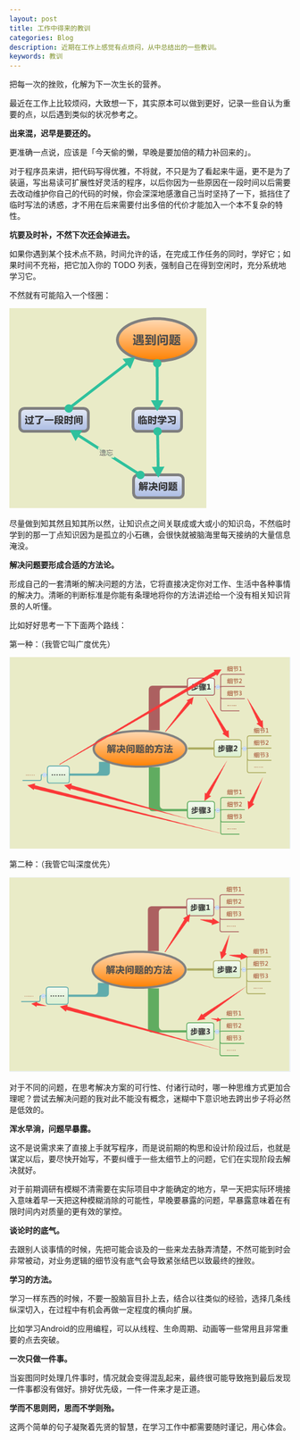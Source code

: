 ```yaml
---
layout: post
title: 工作中得来的教训
categories: Blog
description: 近期在工作上感觉有点烦闷，从中总结出的一些教训。
keywords: 教训
---
```


把每一次的挫败，化解为下一次生长的营养。

最近在工作上比较烦闷，大致想一下，其实原本可以做到更好，记录一些自认为重要的点，以后遇到类似的状况参考之。

**出来混，迟早是要还的。**

更准确一点说，应该是「今天偷的懒，早晚是要加倍的精力补回来的」。

对于程序员来讲，把代码写得优雅，不将就，不只是为了看起来牛逼，更不是为了装逼，写出易读可扩展性好灵活的程序，以后你因为一些原因在一段时间以后需要去改动维护你自己的代码的时候，你会深深地感激自己当时坚持了一下，抵挡住了临时写法的诱惑，才不用在后来需要付出多倍的代价才能加入一个本不复杂的特性。

**坑要及时补，不然下次还会掉进去。**

如果你遇到某个技术点不熟，时间允许的话，在完成工作任务的同时，学好它；如果时间不充裕，把它加入你的 TODO 列表，强制自己在得到空闲时，充分系统地学习它。

不然就有可能陷入一个怪圈：

![meet-problem](/images/blog/meet-problem.png)

尽量做到知其然且知其所以然，让知识点之间关联成或大或小的知识岛，不然临时学到的那一丁点知识因为是孤立的小石礁，会很快就被脑海里每天接纳的大量信息淹没。

**解决问题要形成合适的方法论。**

形成自己的一套清晰的解决问题的方法，它将直接决定你对工作、生活中各种事情的解决力。清晰的判断标准是你能有条理地将你的方法讲述给一个没有相关知识背景的人听懂。

比如好好思考一下下面两个路线：

第一种：（我管它叫广度优先）

![solve-method1](/images/blog/solve-method1.png)

第二种：（我管它叫深度优先）

![solve-method2](/images/blog/solve-method2.png)

对于不同的问题，在思考解决方案的可行性、付诸行动时，哪一种思维方式更加合理呢？尝试去解决问题的我对此不能没有概念，迷糊中下意识地去跨出步子将必然是低效的。

**浑水早淌，问题早暴露。**

这不是说需求来了直接上手就写程序，而是说前期的构思和设计阶段过后，也就是谋定以后，要尽快开始写，不要纠缠于一些太细节上的问题，它们在实现阶段去解决就好。

对于前期调研有模糊不清需要在实际项目中才能确定的地方，早一天把实际环境接入意味着早一天把这种模糊消除的可能性，早晚要暴露的问题，早暴露意味着在有限时间内对质量的更有效的掌控。

**谈论时的底气。**

去跟别人谈事情的时候，先把可能会谈及的一些来龙去脉弄清楚，不然可能到时会非常被动，对业务逻辑的细节没有底气会导致紧张结巴以致最终的挫败。

**学习的方法。**

学习一样东西的时候，不要一股脑盲目扑上去，结合以往类似的经验，选择几条线纵深切入，在过程中有机会再做一定程度的横向扩展。

比如学习Android的应用编程，可以从线程、生命周期、动画等一些常用且非常重要的点去突破。

**一次只做一件事。**

当妄图同时处理几件事时，情况就会变得混乱起来，最终很可能导致拖到最后发现一件事都没有做好。排好优先级，一件一件来才是正道。

**学而不思则罔，思而不学则殆。**

这两个简单的句子凝聚着先贤的智慧，在学习工作中都需要随时谨记，用心体会。
